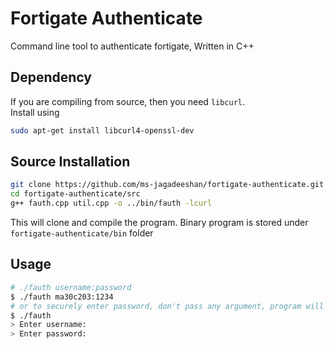 # Fortigate Authenticate
Command line tool to authenticate fortigate, Written in C++

## Dependency
If you are compiling from source, then you need `libcurl`.      
Install using
```sh
sudo apt-get install libcurl4-openssl-dev
```

## Source Installation
```sh
git clone https://github.com/ms-jagadeeshan/fortigate-authenticate.git
cd fortigate-authenticate/src
g++ fauth.cpp util.cpp -o ../bin/fauth -lcurl
```
This will clone and compile the program.
Binary program is stored under `fortigate-authenticate/bin` folder

## Usage
```sh
# ./fauth username:password
$ ./fauth ma30c203:1234
# or to securely enter password, don't pass any argument, program will ask for username and password
$ ./fauth
> Enter username:
> Enter password: 
```
